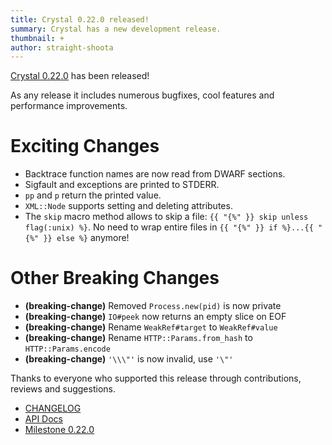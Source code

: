 ```yaml
---
title: Crystal 0.22.0 released!
summary: Crystal has a new development release.
thumbnail: +
author: straight-shoota
---
```


[Crystal 0.22.0](https://github.com/crystal-lang/crystal/releases/tag/0.22.0) has been released!

As any release it includes numerous bugfixes, cool features and performance improvements.

# Exciting Changes

* Backtrace function names are now read from DWARF sections.
* Sigfault and exceptions are printed to STDERR.
* `pp` and `p` return the printed value.
* `XML::Node` supports setting and deleting attributes.
* The `skip` macro method allows to skip a file: `{{ "{%" }} skip unless flag(:unix) %}`. No need to wrap entire files in `{{ "{%" }} if %}...{{ "{%" }} else %}` anymore!

# Other Breaking Changes
* **(breaking-change)** Removed `Process.new(pid)` is now private
* **(breaking-change)** `IO#peek` now returns an empty slice on EOF
* **(breaking-change)** Rename `WeakRef#target` to `WeakRef#value`
* **(breaking-change)** Rename `HTTP::Params.from_hash` to `HTTP::Params.encode`
* **(breaking-change)** `'\\\"'` is now invalid, use `'\"'`

Thanks to everyone who supported this release through contributions, reviews and suggestions.

* [CHANGELOG](https://github.com/crystal-lang/crystal/releases/tag/0.22.0)
* [API Docs](https://crystal-lang.org/api/0.22.0)
* [Milestone 0.22.0](https://github.com/crystal-lang/crystal/issues?q=milestone%3A0.22.0)
